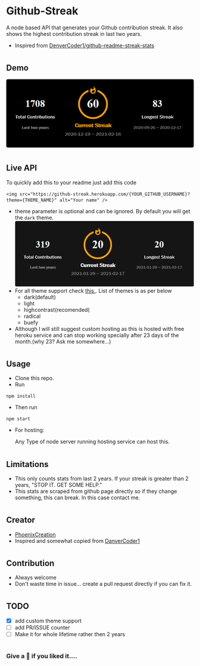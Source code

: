# Github-Streak

A node based API that generates your Github contribution streak. It also shows the highest contribution streak in last two years.

- Inspired from [DenverCoder1/github-readme-streak-stats](https://github.com/DenverCoder1/github-readme-streak-stats)

#

## Demo

<img src="./Images/Demo.png">

#

## Live API

To quickly add this to your readme just add this code

```
<img src="https://github-streak.herokuapp.com/{YOUR_GITHUB_USERNAME}?theme={THEME_NAME}" alt="Your name" />
```

- theme parameter is optional and can be ignored. By default you will get the `dark` theme.
  <img src="./Images/dark.jpg">
- For all theme support check [this.](./docs/themes/README.md). List of themes is as per below
  - dark(default)
  - light
  - highcontrast(recomended)
  - radical
  - buefy
- Although I will still suggest custom hosting as this is hosted with free heroku service and can stop working specially after 23 days of the month.(why 23? Ask me somewhere...)

#

## Usage

- Clone this repo.
- Run

```
npm install
```

- Then run

```
npm start
```

- For hosting:

  Any Type of node server running hosting service can host this.

#

## Limitations

- This only counts stats from last 2 years. If your streak is greater than 2 years, "STOP IT. GET SOME HELP."
- This stats are scraped from github page directly so if they change something, this can break. In this case contact me.

#

## Creator

- [PhoenixCreation](https://github.com/PhoenixCreation)
- Inspired and somewhat copied from [DanverCoder1](https://github.com/DenverCoder1)

#

## Contribution

- Always welcome
- Don't waste time in issue... create a pull request directly if you can fix it.

#

## TODO

- [x] add custom theme support
- [ ] add PR/ISSUE counter
- [ ] Make it for whole lifetime rather then 2 years

#

### Give a 🌟 if you liked it....

#
